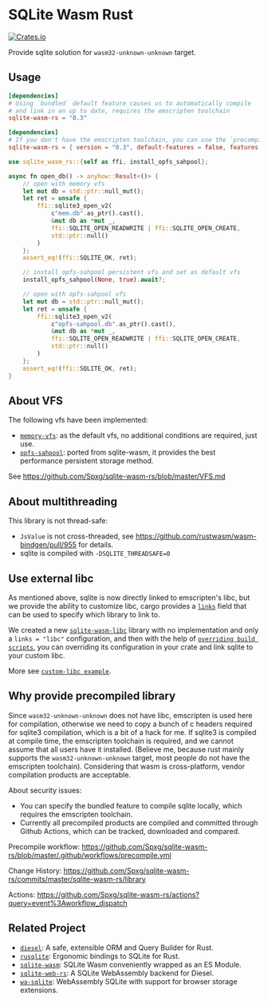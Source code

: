# SQLite Wasm Rust

[![Crates.io](https://img.shields.io/crates/v/sqlite-wasm-rs.svg)](https://crates.io/crates/sqlite-wasm-rs)

Provide sqlite solution for `wasm32-unknown-unknown` target.

## Usage

```toml
[dependencies]
# Using `bundled` default feature causes us to automatically compile
# and link in an up to date, requires the emscripten toolchain
sqlite-wasm-rs = "0.3"
```

```toml
[dependencies]
# If you don't have the emscripten toolchain, you can use the `precompiled` feature
sqlite-wasm-rs = { version = "0.3", default-features = false, features = ["precompiled"] }
```

```rust
use sqlite_wasm_rs::{self as ffi, install_opfs_sahpool};

async fn open_db() -> anyhow::Result<()> {
    // open with memory vfs
    let mut db = std::ptr::null_mut();
    let ret = unsafe {
        ffi::sqlite3_open_v2(
            c"mem.db".as_ptr().cast(),
            &mut db as *mut _,
            ffi::SQLITE_OPEN_READWRITE | ffi::SQLITE_OPEN_CREATE,
            std::ptr::null()
        )
    };
    assert_eq!(ffi::SQLITE_OK, ret);

    // install opfs-sahpool persistent vfs and set as default vfs
    install_opfs_sahpool(None, true).await?;

    // open with opfs-sahpool vfs
    let mut db = std::ptr::null_mut();
    let ret = unsafe {
        ffi::sqlite3_open_v2(
            c"opfs-sahpool.db".as_ptr().cast(),
            &mut db as *mut _,
            ffi::SQLITE_OPEN_READWRITE | ffi::SQLITE_OPEN_CREATE,
            std::ptr::null()
        )
    };
    assert_eq!(ffi::SQLITE_OK, ret);
}
```

## About VFS

The following vfs have been implemented:

* [`memory-vfs`](https://github.com/Spxg/sqlite-wasm-rs/blob/master/sqlite-wasm-rs/src/vfs/memory.rs): as the default vfs, no additional conditions are required, just use.
* [`opfs-sahpool`](https://github.com/Spxg/sqlite-wasm-rs/blob/master/sqlite-wasm-rs/src/vfs/sahpool.rs): ported from sqlite-wasm, it provides the best performance persistent storage method.

See <https://github.com/Spxg/sqlite-wasm-rs/blob/master/VFS.md>

## About multithreading

This library is not thread-safe:

* `JsValue` is not cross-threaded, see <https://github.com/rustwasm/wasm-bindgen/pull/955> for details.
* sqlite is compiled with `-DSQLITE_THREADSAFE=0`

## Use external libc

As mentioned above, sqlite is now directly linked to emscripten's libc, but we provide the ability to customize libc, cargo provides a [`links`](https://doc.rust-lang.org/cargo/reference/manifest.html#the-links-field) field that can be used to specify which library to link to.

We created a new [`sqlite-wasm-libc`](https://github.com/Spxg/sqlite-wasm-rs/tree/master/sqlite-wasm-libc) library with no implementation and only a `links = "libc"` configuration, and then with the help of [`overriding build scripts`](https://doc.rust-lang.org/cargo/reference/build-scripts.html#overriding-build-scripts), you can overriding its configuration in your crate and link sqlite to your custom libc.

More see [`custom-libc example`](https://github.com/Spxg/sqlite-wasm-rs/tree/master/examples/custom-libc).

## Why provide precompiled library

Since `wasm32-unknown-unknown` does not have libc, emscripten is used here for compilation, otherwise we need to copy a bunch of c headers required for sqlite3 compilation, which is a bit of a hack for me. If sqlite3 is compiled at compile time, the emscripten toolchain is required, and we cannot assume that all users have it installed. (Believe me, because rust mainly supports the `wasm32-unknown-unknown` target, most people do not have the emscripten toolchain). Considering that wasm is cross-platform, vendor compilation products are acceptable.

About security issues:

* You can specify the bundled feature to compile sqlite locally, which requires the emscripten toolchain.
* Currently all precompiled products are compiled and committed through Github Actions, which can be tracked, downloaded and compared.

Precompile workflow: <https://github.com/Spxg/sqlite-wasm-rs/blob/master/.github/workflows/precompile.yml>

Change History: <https://github.com/Spxg/sqlite-wasm-rs/commits/master/sqlite-wasm-rs/library>

Actions: <https://github.com/Spxg/sqlite-wasm-rs/actions?query=event%3Aworkflow_dispatch>

## Related Project

* [`diesel`](https://github.com/diesel-rs/diesel): A safe, extensible ORM and Query Builder for Rust.
* [`rusqlite`](https://github.com/rusqlite/rusqlite): Ergonomic bindings to SQLite for Rust.
* [`sqlite-wasm`](https://github.com/sqlite/sqlite-wasm): SQLite Wasm conveniently wrapped as an ES Module.
* [`sqlite-web-rs`](https://github.com/xmtp/sqlite-web-rs): A SQLite WebAssembly backend for Diesel.
* [`wa-sqlite`](https://github.com/rhashimoto/wa-sqlite): WebAssembly SQLite with support for browser storage extensions.

